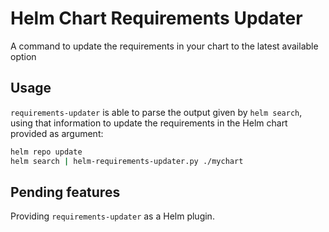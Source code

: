 # Helm Chart Requirements Updater
A command to update the requirements in your chart to the latest available option

## Usage

`requirements-updater` is able to parse the output given by `helm search`, using that information to update the requirements in the Helm chart provided as argument:

```bash
helm repo update
helm search | helm-requirements-updater.py ./mychart
```

## Pending features

Providing `requirements-updater` as a Helm plugin.